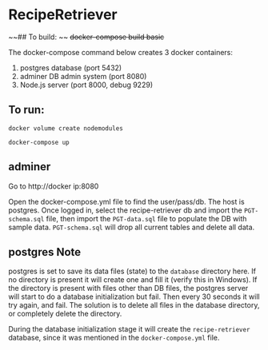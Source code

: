 # RecipeRetriever

~~## To build:  ~~
~~docker-compose build basic~~

The docker-compose command below creates 3 docker containers:
1. postgres database (port 5432)
2. adminer DB admin system (port 8080)
3. Node.js server (port 8000, debug 9229)

## To run:
`docker volume create nodemodules`

`docker-compose up`

## adminer
Go to http://docker ip:8080

Open the docker-compose.yml file to find the user/pass/db.  The host is postgres.
Once logged in, select the recipe-retriever db and import the `PGT-schema.sql` file, then import the `PGT-data.sql` file to populate the DB with sample data. 
`PGT-schema.sql` will drop all current tables and delete all data.  

## postgres Note

postgres is set to save its data files (state) to the `database` directory here.  If no directory is present it will create one and fill it (verify this in Windows). If the directory is present with files other than DB files, the postgres server will start to do a database initialization but fail.  Then every 30 seconds it will try again, and fail.  The solution is to delete all files in the database directory, or completely delete the directory.

During the database initialization stage it will create the `recipe-retriever` database, since it was mentioned in the `docker-compose.yml` file.